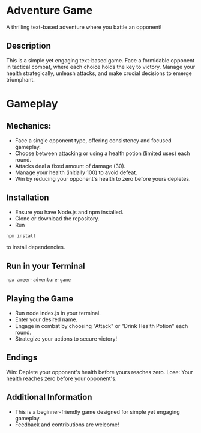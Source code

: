 # Adventure Game
A thrilling text-based adventure where you battle an opponent!


## Description
This is a simple yet engaging text-based game. Face a formidable opponent in tactical combat, where each choice holds the key to victory. Manage your health strategically, unleash attacks, and make crucial decisions to emerge triumphant.

# Gameplay

## Mechanics:

- Face a single opponent type, offering consistency and focused gameplay.
- Choose between attacking or using a health potion (limited uses) each round.
- Attacks deal a fixed amount of damage (30).
- Manage your health (initially 100) to avoid defeat.
- Win by reducing your opponent's health to zero before yours depletes.


## Installation
- Ensure you have Node.js and npm installed.
- Clone or download the repository.
- Run 
```bash 
npm install 
```
to install dependencies.


## Run in your Terminal
```bash
npx ameer-adventure-game
```


## Playing the Game
- Run node index.js in your terminal.
- Enter your desired name.
- Engage in combat by choosing "Attack" or "Drink Health Potion" each round.
- Strategize your actions to secure victory!


## Endings
Win: Deplete your opponent's health before yours reaches zero.
Lose: Your health reaches zero before your opponent's.


## Additional Information
- This is a beginner-friendly game designed for simple yet engaging gameplay.
- Feedback and contributions are welcome!


